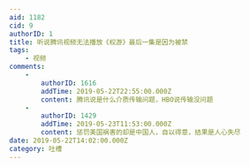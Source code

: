 ```yaml
---
aid: 1182
cid: 9
authorID: 1
title: 听说腾讯视频无法播放《权游》最后一集是因为被禁
tags:
    - 视频
comments:
    -
        authorID: 1616
        addTime: 2019-05-22T22:55:00.000Z
        content: 腾讯说是什么介质传输问题，HBO说传输没问题
    -
        authorID: 1429
        addTime: 2019-05-23T11:53:00.000Z
        content: 惩罚美国祸害的却是中国人，自以得意，结果是人心失尽
date: 2019-05-22T14:02:00.000Z
category: 吐槽
---
```




